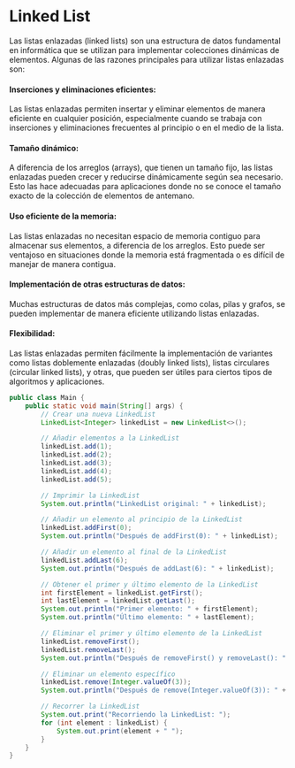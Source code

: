 # Linked List
Las listas enlazadas (linked lists) son una estructura de datos fundamental en informática que se utilizan para implementar colecciones dinámicas de elementos. Algunas de las razones principales para utilizar listas enlazadas son:

#### Inserciones y eliminaciones eficientes:
Las listas enlazadas permiten insertar y eliminar elementos de manera eficiente en cualquier posición, especialmente cuando se trabaja con inserciones y eliminaciones frecuentes al principio o en el medio de la lista. 

#### Tamaño dinámico:
A diferencia de los arreglos (arrays), que tienen un tamaño fijo, las listas enlazadas pueden crecer y reducirse dinámicamente según sea necesario. Esto las hace adecuadas para aplicaciones donde no se conoce el tamaño exacto de la colección de elementos de antemano.

#### Uso eficiente de la memoria:
Las listas enlazadas no necesitan espacio de memoria contiguo para almacenar sus elementos, a diferencia de los arreglos. Esto puede ser ventajoso en situaciones donde la memoria está fragmentada o es difícil de manejar de manera contigua.

#### Implementación de otras estructuras de datos:
Muchas estructuras de datos más complejas, como colas, pilas y grafos, se pueden implementar de manera eficiente utilizando listas enlazadas.

#### Flexibilidad:
Las listas enlazadas permiten fácilmente la implementación de variantes como listas doblemente enlazadas (doubly linked lists), listas circulares (circular linked lists), y otras, que pueden ser útiles para ciertos tipos de algoritmos y aplicaciones.

```java
public class Main {
    public static void main(String[] args) {
        // Crear una nueva LinkedList
        LinkedList<Integer> linkedList = new LinkedList<>();

        // Añadir elementos a la LinkedList
        linkedList.add(1);
        linkedList.add(2);
        linkedList.add(3);
        linkedList.add(4);
        linkedList.add(5);

        // Imprimir la LinkedList
        System.out.println("LinkedList original: " + linkedList);

        // Añadir un elemento al principio de la LinkedList
        linkedList.addFirst(0);
        System.out.println("Después de addFirst(0): " + linkedList);

        // Añadir un elemento al final de la LinkedList
        linkedList.addLast(6);
        System.out.println("Después de addLast(6): " + linkedList);

        // Obtener el primer y último elemento de la LinkedList
        int firstElement = linkedList.getFirst();
        int lastElement = linkedList.getLast();
        System.out.println("Primer elemento: " + firstElement);
        System.out.println("Último elemento: " + lastElement);

        // Eliminar el primer y último elemento de la LinkedList
        linkedList.removeFirst();
        linkedList.removeLast();
        System.out.println("Después de removeFirst() y removeLast(): " + linkedList);

        // Eliminar un elemento específico
        linkedList.remove(Integer.valueOf(3));
        System.out.println("Después de remove(Integer.valueOf(3)): " + linkedList);

        // Recorrer la LinkedList
        System.out.print("Recorriendo la LinkedList: ");
        for (int element : linkedList) {
            System.out.print(element + " ");
        }
    }
}
```